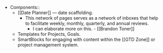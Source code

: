 - Components::
    - [[Date Planner]] — date scaffolding.
        - This network of pages serves as a network of inboxes that help to facilitate weekly, monthly, quarterly, and annual reviews. 
            - I can elaborate more on this. - [[Brandon Toner]]
    - Templates for Projects, Goals.
    - SmartBlocks for engaging with content within the [[GTD Zone]] or project management system.
